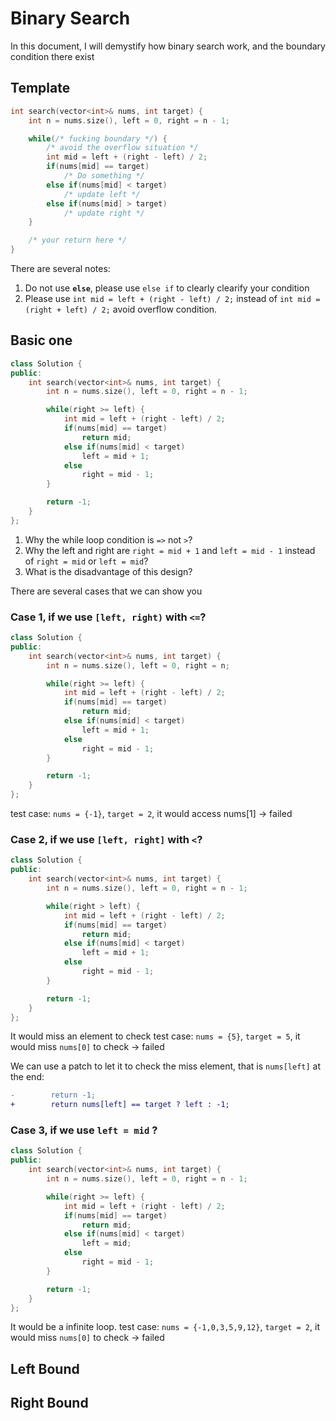 # Binary Search

In this document, I will demystify how binary search work, and the boundary condition there exist

## Template
```c++
int search(vector<int>& nums, int target) {
    int n = nums.size(), left = 0, right = n - 1;

    while(/* fucking boundary */) {
        /* avoid the overflow situation */
        int mid = left + (right - left) / 2;
        if(nums[mid] == target)
            /* Do something */
        else if(nums[mid] < target)
            /* update left */
        else if(nums[mid] > target)
            /* update right */
    }

    /* your return here */
}
```

There are several notes:
1. Do not use **`else`**, please use `else if` to clearly clearify your condition
2. Please use `int mid = left + (right - left) / 2;` instead of `int mid = (right + left) / 2;` avoid overflow condition.

## Basic one
```c++
class Solution {
public:
    int search(vector<int>& nums, int target) {
        int n = nums.size(), left = 0, right = n - 1;

        while(right >= left) {
            int mid = left + (right - left) / 2;
            if(nums[mid] == target)
                return mid;
            else if(nums[mid] < target)
                left = mid + 1;
            else
                right = mid - 1;
        }

        return -1;
    }
};
```

1. Why the while loop condition is `=>` not `>`?
2. Why the left and right are `right = mid + 1` and `left = mid - 1` instead of `right = mid` or `left = mid`?
3. What is the disadvantage of this design?

There are several cases that we can show you
### Case 1, if we use `[left, right)` with `<=`?
```c++
class Solution {
public:
    int search(vector<int>& nums, int target) {
        int n = nums.size(), left = 0, right = n;

        while(right >= left) {
            int mid = left + (right - left) / 2;
            if(nums[mid] == target)
                return mid;
            else if(nums[mid] < target)
                left = mid + 1;
            else
                right = mid - 1;
        }

        return -1;
    }
};
``` 

test case: `nums = {-1}`, `target = 2`, it would access nums[1] $\rightarrow$ failed

### Case 2, if we use `[left, right]` with `<`?
```c++
class Solution {
public:
    int search(vector<int>& nums, int target) {
        int n = nums.size(), left = 0, right = n - 1;

        while(right > left) {
            int mid = left + (right - left) / 2;
            if(nums[mid] == target)
                return mid;
            else if(nums[mid] < target)
                left = mid + 1;
            else
                right = mid - 1;
        }

        return -1;
    }
};
```
It would miss an element to check
test case: `nums = {5}`, `target = 5`, it would miss `nums[0]` to check $\rightarrow$ failed

We can use a patch to let it to check the miss element, that is `nums[left]` at the end:
```diff
-        return -1;
+        return nums[left] == target ? left : -1;
```

### Case 3, if we use `left = mid` ?
```c++
class Solution {
public:
    int search(vector<int>& nums, int target) {
        int n = nums.size(), left = 0, right = n - 1;

        while(right >= left) {
            int mid = left + (right - left) / 2;
            if(nums[mid] == target)
                return mid;
            else if(nums[mid] < target)
                left = mid;
            else
                right = mid - 1;
        }

        return -1;
    }
};
```

It would be a infinite loop.
test case: `nums = {-1,0,3,5,9,12}`, `target = 2`, it would miss `nums[0]` to check $\rightarrow$ failed


## Left Bound

## Right Bound